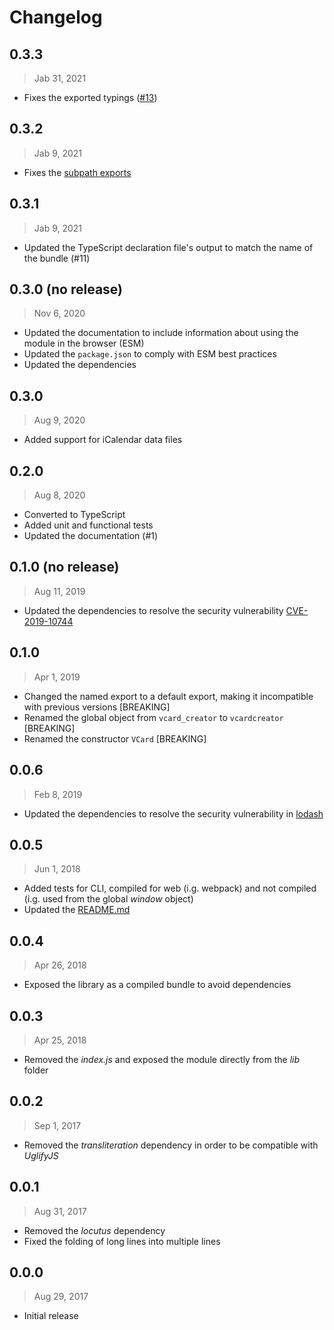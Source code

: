 # Changelog

## 0.3.3

> Jab 31, 2021

- Fixes the exported typings ([#13](https://github.com/joaocarmo/vcard-creator/issues/13))

## 0.3.2

> Jab 9, 2021

- Fixes the [subpath exports](https://nodejs.org/api/packages.html#packages_subpath_exports)

## 0.3.1

> Jab 9, 2021

- Updated the TypeScript declaration file's output to match the name of the
  bundle (#11)

## 0.3.0 (no release)

> Nov 6, 2020

- Updated the documentation to include information about using the module in the
  browser (ESM)
- Updated the `package.json` to comply with ESM best practices
- Updated the dependencies

## 0.3.0

> Aug 9, 2020

- Added support for iCalendar data files

## 0.2.0

> Aug 8, 2020

- Converted to TypeScript
- Added unit and functional tests
- Updated the documentation (#1)

## 0.1.0 (no release)

> Aug 11, 2019

- Updated the dependencies to resolve the security vulnerability
  [CVE-2019-10744](https://github.com/lodash/lodash/pull/4336)

## 0.1.0

> Apr 1, 2019

- Changed the named export to a default export, making it incompatible with
  previous versions [BREAKING]
- Renamed the global object from `vcard_creator` to `vcardcreator` [BREAKING]
- Renamed the constructor `VCard` [BREAKING]

## 0.0.6

> Feb 8, 2019

- Updated the dependencies to resolve the security vulnerability in
  [lodash](https://nvd.nist.gov/vuln/detail/CVE-2018-16487)

## 0.0.5

> Jun 1, 2018

- Added tests for CLI, compiled for web (i.g. webpack) and not compiled (i.g.
  used from the global _window_ object)
- Updated the [README.md](README.md)

## 0.0.4

> Apr 26, 2018

- Exposed the library as a compiled bundle to avoid dependencies

## 0.0.3

> Apr 25, 2018

- Removed the _index.js_ and exposed the module directly from the _lib_ folder

## 0.0.2

> Sep 1, 2017

- Removed the _transliteration_ dependency in order to be compatible with
  _UglifyJS_

## 0.0.1

> Aug 31, 2017

- Removed the _locutus_ dependency
- Fixed the folding of long lines into multiple lines

## 0.0.0

> Aug 29, 2017

- Initial release
